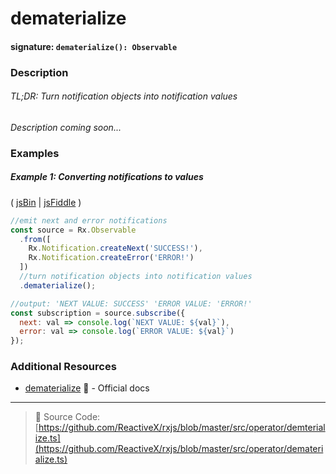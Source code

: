 # dematerialize
#### signature: `dematerialize(): Observable`

### Description

###### TL;DR: Turn notification objects into notification values

*Description coming soon...*

### Examples

##### Example 1: Converting notifications to values

( [jsBin](http://jsbin.com/vafedocibi/1/edit?js,console) | [jsFiddle](https://jsfiddle.net/btroncone/jw08mouy/) )

```js
//emit next and error notifications
const source = Rx.Observable
  .from([
    Rx.Notification.createNext('SUCCESS!'),
    Rx.Notification.createError('ERROR!')   
  ])
  //turn notification objects into notification values
  .dematerialize();

//output: 'NEXT VALUE: SUCCESS' 'ERROR VALUE: 'ERROR!'
const subscription = source.subscribe({
  next: val => console.log(`NEXT VALUE: ${val}`),
  error: val => console.log(`ERROR VALUE: ${val}`)
});
```


### Additional Resources
* [dematerialize](http://reactivex.io/rxjs/class/es6/Observable.js~Observable.html#instance-method-dematerialize) :newspaper: - Official docs

---
> :file_folder: Source Code:  [https://github.com/ReactiveX/rxjs/blob/master/src/operator/demterialize.ts](https://github.com/ReactiveX/rxjs/blob/master/src/operator/dematerialize.ts)